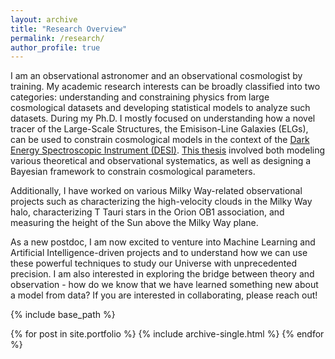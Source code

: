 ```yaml
---
layout: archive
title: "Research Overview"
permalink: /research/
author_profile: true
---
```


I am an observational astronomer and an observational cosmologist by training. My academic research interests can be broadly classified into two categories: understanding and constraining physics from large cosmological datasets and developing statistical models to analyze such datasets. During my Ph.D. I mostly focused on understanding how a novel tracer of the Large-Scale Structures, the Emisison-Line Galaxies (ELGs), can be used to constrain cosmological models in the context of the [Dark Energy Spectroscopic Instrument (DESI)](https://www.desi.lbl.gov/). [This thesis](https://dash.harvard.edu/handle/1/37375662) involved both modeling various theoretical and observational systematics, as well as designing a Bayesian framework to constrain cosmological parameters. 

Additionally, I have worked on various Milky Way-related observational projects such as characterizing the high-velocity clouds in the Milky Way halo, characterizing T Tauri stars in the Orion OB1 association, and measuring the height of the Sun above the Milky Way plane. 

As a new postdoc, I am now excited to venture into Machine Learning and Artificial Intelligence-driven projects and to understand how we can use these powerful techniques to study our Universe with unprecedented precision. I am also interested in exploring the bridge between theory and observation - how do we know that we have learned something new about a model from data? If you are interested in collaborating, please reach out! 

{% include base_path %}


{% for post in site.portfolio %}
  {% include archive-single.html %}
{% endfor %}